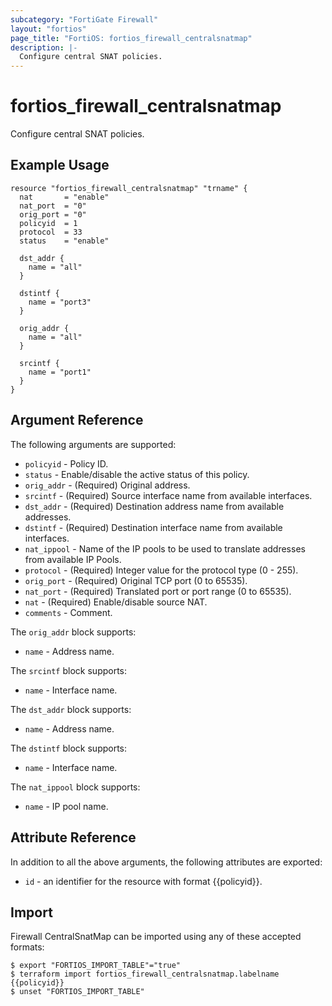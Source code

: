 ```yaml
---
subcategory: "FortiGate Firewall"
layout: "fortios"
page_title: "FortiOS: fortios_firewall_centralsnatmap"
description: |-
  Configure central SNAT policies.
---
```


# fortios_firewall_centralsnatmap
Configure central SNAT policies.

## Example Usage

```hcl
resource "fortios_firewall_centralsnatmap" "trname" {
  nat       = "enable"
  nat_port  = "0"
  orig_port = "0"
  policyid  = 1
  protocol  = 33
  status    = "enable"

  dst_addr {
    name = "all"
  }

  dstintf {
    name = "port3"
  }

  orig_addr {
    name = "all"
  }

  srcintf {
    name = "port1"
  }
}
```

## Argument Reference

The following arguments are supported:

* `policyid` - Policy ID.
* `status` - Enable/disable the active status of this policy.
* `orig_addr` - (Required) Original address.
* `srcintf` - (Required) Source interface name from available interfaces.
* `dst_addr` - (Required) Destination address name from available addresses.
* `dstintf` - (Required) Destination interface name from available interfaces.
* `nat_ippool` - Name of the IP pools to be used to translate addresses from available IP Pools.
* `protocol` - (Required) Integer value for the protocol type (0 - 255).
* `orig_port` - (Required) Original TCP port (0 to 65535).
* `nat_port` - (Required) Translated port or port range (0 to 65535).
* `nat` - (Required) Enable/disable source NAT.
* `comments` - Comment.

The `orig_addr` block supports:

* `name` - Address name.

The `srcintf` block supports:

* `name` - Interface name.

The `dst_addr` block supports:

* `name` - Address name.

The `dstintf` block supports:

* `name` - Interface name.

The `nat_ippool` block supports:

* `name` - IP pool name.


## Attribute Reference

In addition to all the above arguments, the following attributes are exported:
* `id` - an identifier for the resource with format {{policyid}}.

## Import

Firewall CentralSnatMap can be imported using any of these accepted formats:
```
$ export "FORTIOS_IMPORT_TABLE"="true"
$ terraform import fortios_firewall_centralsnatmap.labelname {{policyid}}
$ unset "FORTIOS_IMPORT_TABLE"
```

